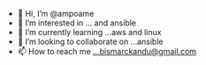 - 👋 Hi, I’m @ampoame
- 👀 I’m interested in ... and ansible
- 🌱 I’m currently learning ...aws and linux
- 💞️ I’m looking to collaborate on ...ansible
- 📫 How to reach me ...bismarckandu@gmail.com

<!---
ampoame/ampoame is a ✨ special ✨ repository because its `README.md` (this file) appears on your GitHub profile.
You can click the Preview link to take a look at your changes.
--->
